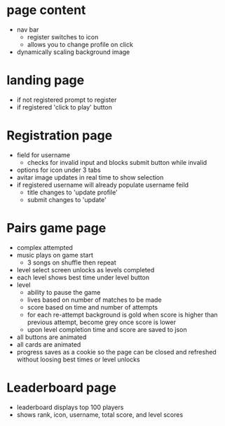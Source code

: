 # page content
- nav bar
    - register switches to icon
    - allows you to change profile on click
- dynamically scaling background image

# landing page
- if not registered prompt to register
- if registered 'click to play' button

# Registration page
- field for username
    - checks for invalid input and blocks submit button while invalid
- options for icon under 3 tabs
- avitar image updates in real time to show selection
- if registered username will already populate username feild
    - title changes to 'update profile'
    - submit changes to 'update'

# Pairs game page
- complex attempted
- music plays on game start
    - 3 songs on shuffle then repeat
- level select screen unlocks as levels completed
- each level shows best time under level button
- level
    - ability to pause the game
    - lives based on number of matches to be made
    - score based on time and number of attempts
    - for each re-attempt background is gold when score is higher than previous attempt, become grey once score is lower
    - upon level completion time and score are saved to json
- all buttons are animated
- all cards are animated
- progress saves as a cookie so the page can be closed and refreshed without loosing best times or level unlocks 

# Leaderboard page
- leaderboard displays top 100 players
- shows rank, icon, username, total score, and level scores